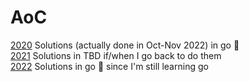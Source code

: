 # AoC

[2020](https://github.com/dbz10/AoC/tree/main/2020) Solutions (actually done in Oct-Nov 2022) in go :hedgehog:  
[2021](https://github.com/dbz10/AoC/tree/main/2021) Solutions in TBD if/when I go back to do them   
[2022](https://github.com/dbz10/AoC/tree/main/2022) Solutions in go :hedgehog: since I'm still learning go   

